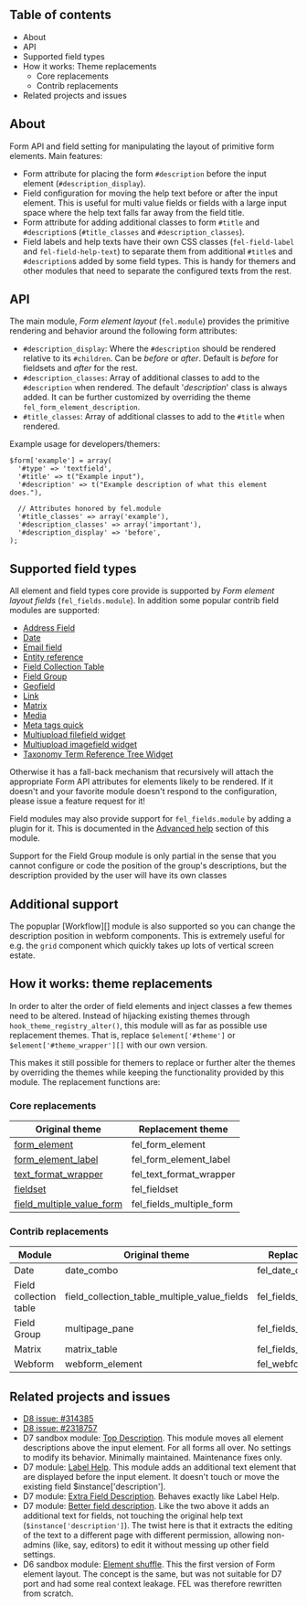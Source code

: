 
## Table of contents ##

* About
* API
* Supported field types
* How it works: Theme replacements
    - Core replacements
    - Contrib replacements
* Related projects and issues


## About ##

Form API and field setting for manipulating the layout of primitive form
elements. Main features:

* Form attribute for placing the form `#description` before the input element
  (`#description_display`).
* Field configuration for moving the help text before or after the input
  element. This is useful for multi value fields or fields with a large input
  space where the help text falls far away from the field title.
* Form attribute for adding additional classes to form `#title` and
  `#description`s (`#title_classes` and `#description_classes`).
* Field labels and help texts have their own CSS classes (`fel-field-label` and
  `fel-field-help-text`) to separate them from additional `#title`s and
  `#description`s added by some field types. This is handy for themers and other
  modules that need to separate the configured texts from the rest.

## API ##

The main module, *Form element layout* (`fel.module`) provides the primitive
rendering and behavior around the following form attributes:

* `#description_display`: Where the `#description` should be rendered relative
  to its `#children`. Can be *before* or *after*. Default is *before* for
  fieldsets and *after* for the rest.
* `#description_classes`: Array of additional classes to add to the
  `#description` when rendered. The default '*description*' class is always
  added. It can be further customized by overriding the theme
  `fel_form_element_description`.
* `#title_classes`: Array of additional classes to add to the `#title` when
  rendered.

Example usage for developers/themers:

    $form['example'] = array(
      '#type' => 'textfield',
      '#title' => t("Example input"),
      '#description' => t("Example description of what this element does."),

      // Attributes honored by fel.module
      '#title_classes' => array('example'),
      '#description_classes' => array('important'),
      '#description_display' => 'before',
    );


## Supported field types ##

All element and field types core provide is supported by *Form element layout
fields* (`fel_fields.module`). In addition some popular contrib field modules
are supported:

* [Address Field][]
* [Date][]
* [Email field][]
* [Entity reference][]
* [Field Collection Table][]
* [Field Group][]
* [Geofield][]
* [Link][]
* [Matrix][]
* [Media][]
* [Meta tags quick][]
* [Multiupload filefield widget][]
* [Multiupload imagefield widget][]
* [Taxonomy Term Reference Tree Widget][]

Otherwise it has a fall-back mechanism that recursively will attach the
appropriate Form API attributes for elements likely to be rendered. If it
doesn't and your favorite module doesn't respond to the configuration, please
issue a feature request for it!

Field modules may also provide support for `fel_fields.module` by adding a
plugin for it. This is documented in the [Advanced help][] section of this
module.

Support for the Field Group module is only partial in the sense that you cannot
configure or code the position of the group's descriptions, but the description
provided by the user will have its own classes

## Additional support ##

The popuplar [Workflow][] module is also supported so you can change the
description position in webform components. This is extremely useful for e.g.
the `grid` component which quickly takes up lots of vertical screen estate.

## How it works: theme replacements ##

In order to alter the order of field elements and inject classes a few themes
need to be altered. Instead of hijacking existing themes through
`hook_theme_registry_alter()`, this module will as far as possible use
replacement themes. That is, replace `$element['#theme']` or
`$element['#theme_wrapper'][]` with our own version.

This makes it still possible for themers to replace or further alter the themes
by overriding the themes while keeping the functionality provided by this
module. The replacement functions are:


### Core replacements ###

Original theme                | Replacement theme
------------------------------|--------------------------
[form_element][]              | fel_form_element
[form_element_label][]        | fel_form_element_label
[text_format_wrapper][]       | fel_text_format_wrapper
[fieldset][]                  | fel_fieldset
[field_multiple_value_form][] | fel_fields_multiple_form

[form_element]:              https://api.drupal.org/api/drupal/includes!form.inc/function/theme_form_element/7
[form_element_label]:        https://api.drupal.org/api/drupal/includes!form.inc/function/theme_form_element_label/7
[text_format_wrapper]:       https://api.drupal.org/api/drupal/modules!filter!filter.module/function/theme_text_format_wrapper/7
[fieldset]:                  https://api.drupal.org/api/drupal/includes!form.inc/function/theme_fieldset/7
[field_multiple_value_form]: https://api.drupal.org/api/drupal/modules!field!field.form.inc/function/theme_field_multiple_value_form/7


### Contrib replacements ###

Module                 | Original theme                               | Replacement theme
-----------------------|----------------------------------------------|-----------------------------
Date                   | date_combo                                   | fel_date_combo
Field collection table | field_collection_table_multiple_value_fields | fel_fields_collection_table
Field Group            | multipage_pane                               | fel_fields_multipage_pane
Matrix                 | matrix_table                                 | fel_fields_matrix_table
Webform                | webform_element                              | fel_webform_element


## Related projects and issues ##

* [D8 issue: #314385](https://www.drupal.org/node/314385)
* [D8 issue: #2318757](https://www.drupal.org/node/2318757)
* D7 sandbox module: [Top Description][]. This module moves all element
  descriptions above the input element. For all forms all over. No settings to
  modify its behavior. Minimally maintained. Maintenance fixes only.
* D7 module: [Label Help][]. This module adds an additional text element that
  are displayed before the input element. It doesn't touch or move the existing
  field $instance['description'].
* D7 module: [Extra Field Description][]. Behaves exactly like Label Help.
* D7 module: [Better field description][]. Like the two above it adds an
  additional text for fields, not touching the original help text
  (`$instance['description']`). The twist here is that it extracts the editing
  of the text to a different page with different permission, allowing non-admins
  (like, say, editors) to edit it without messing up other field settings.
* D6 sandbox module: [Element shuffle][]. This the first version of Form element
  layout. The concept is the same, but was not suitable for D7 port and had some
  real context leakage. FEL was therefore rewritten from scratch.

[address field]:                      https://www.drupal.org/project/addressfield
[advanced help]:                      https://www.drupal.org/project/advanced_help
[better field description]:           https://www.drupal.org/project/better_field_descriptions
[date]:                               https://www.drupal.org/project/date
[element shuffle]:                    https://www.drupal.org/sandbox/kaare/1132056
[email field]:                        https://www.drupal.org/project/email
[entity reference]:                   https://www.drupal.org/project/entityreference
[extra field description]:            https://www.drupal.org/project/extra_field_description
[field collection table]:             https://www.drupal.org/project/field_collection_table
[field group]:                        https://www.drupal.org/project/field_group
[geofield]:                           https://www.drupal.org/project/geofield
[label help]:                         https://www.drupal.org/project/label_help
[link]:                               https://www.drupal.org/project/link
[matrix]:                             https://www.drupal.org/project/matrix
[media]:                              https://www.drupal.org/project/media
[meta tags quick]:                    https://www.drupal.org/project/metatags_quick
[multiupload filefield widget]:       https://www.drupal.org/project/multiupload_filefield_widget
[multiupload imagefield widget]:      https://www.drupal.org/project/multiupload_imagefield_widget
[taxonomy term reference tree widget]:https://www.drupal.org/project/term_reference_tree
[top description]:                    https://www.drupal.org/sandbox/jrb/top_description
[webform]:                            https://www.drupal.org/project/webform
